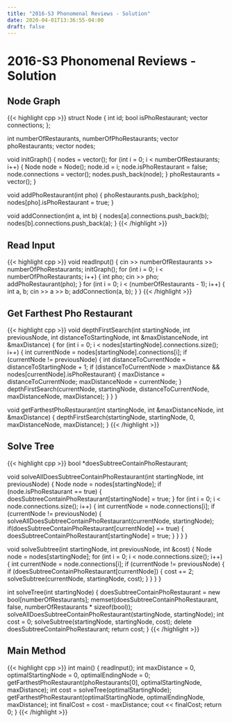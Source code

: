 ```yaml
---
title: "2016-S3 Phonomenal Reviews - Solution"
date: 2020-04-01T13:36:55-04:00
draft: false
---
```


# 2016-S3 Phonomenal Reviews - Solution

## Node Graph

{{< highlight cpp >}}
struct Node
{
    int id;
    bool isPhoRestaurant;
    vector<int> connections;
};
 
int numberOfRestaurants, numberOfPhoRestaurants;
vector<int> phoRestaurants;
vector<Node> nodes;
 
void initGraph()
{
    nodes = vector<Node>();
    for (int i = 0; i < numberOfRestaurants; i++)
    {
        Node node = Node();
        node.id = i;
        node.isPhoRestaurant = false;
        node.connections = vector<int>();
        nodes.push_back(node);
    }
    phoRestaurants = vector<int>();
}
 
void addPhoRestaurant(int pho)
{
    phoRestaurants.push_back(pho);
    nodes[pho].isPhoRestaurant = true;
}
 
void addConnection(int a, int b)
{
    nodes[a].connections.push_back(b);
    nodes[b].connections.push_back(a);
}
{{< /highlight >}}

## Read Input

{{< highlight cpp >}}
void readInput()
{
    cin >> numberOfRestaurants >> numberOfPhoRestaurants;
    initGraph();
    for (int i = 0; i < numberOfPhoRestaurants; i++)
    {
        int pho;
        cin >> pho;
        addPhoRestaurant(pho);
    }
    for (int i = 0; i < (numberOfRestaurants - 1); i++)
    {
        int a, b;
        cin >> a >> b;
        addConnection(a, b);
    }
}
{{< /highlight >}}

## Get Farthest Pho Restaurant

{{< highlight cpp >}}
void depthFirstSearch(int startingNode, int previousNode, int distanceToStartingNode, int &maxDistanceNode, int &maxDistance)
{
    for (int i = 0; i < nodes[startingNode].connections.size(); i++)
    {
        int currentNode = nodes[startingNode].connections[i];
        if (currentNode != previousNode)
        {
            int distanceToCurrentNode = distanceToStartingNode + 1;
            if (distanceToCurrentNode > maxDistance && nodes[currentNode].isPhoRestaurant)
            {
                maxDistance = distanceToCurrentNode;
                maxDistanceNode = currentNode;
            }
            depthFirstSearch(currentNode, startingNode, distanceToCurrentNode, maxDistanceNode, maxDistance);
        }
    }
}
 
void getFarthestPhoRestaurant(int startingNode, int &maxDistanceNode, int &maxDistance)
{
    depthFirstSearch(startingNode, startingNode, 0, maxDistanceNode, maxDistance);
}
{{< /highlight >}}

## Solve Tree

{{< highlight cpp >}}
bool *doesSubtreeContainPhoRestaurant;
 
void solveAllDoesSubtreeContainPhoRestaurant(int startingNode, int previousNode)
{
    Node node = nodes[startingNode];
    if (node.isPhoRestaurant == true)
    {
        doesSubtreeContainPhoRestaurant[startingNode] = true;
    }
    for (int i = 0; i < node.connections.size(); i++)
    {
        int currentNode = node.connections[i];
        if (currentNode != previousNode)
        {
            solveAllDoesSubtreeContainPhoRestaurant(currentNode, startingNode);
            if(doesSubtreeContainPhoRestaurant[currentNode] == true)
            {
                doesSubtreeContainPhoRestaurant[startingNode] = true;
            }
        }
    }
}
 
void solveSubtree(int startingNode, int previousNode, int &cost)
{
    Node node = nodes[startingNode];
    for (int i = 0; i < node.connections.size(); i++)
    {
        int currentNode = node.connections[i];
        if (currentNode != previousNode)
        {
            if (doesSubtreeContainPhoRestaurant[currentNode])
            {
                cost += 2;
                solveSubtree(currentNode, startingNode, cost);
            }
        }
    }
}
 
int solveTree(int startingNode)
{
    doesSubtreeContainPhoRestaurant = new bool[numberOfRestaurants];
    memset(doesSubtreeContainPhoRestaurant, false, numberOfRestaurants * sizeof(bool));
    solveAllDoesSubtreeContainPhoRestaurant(startingNode, startingNode);
    int cost = 0;
    solveSubtree(startingNode, startingNode, cost);
    delete doesSubtreeContainPhoRestaurant;
    return cost;
}
{{< /highlight >}}

## Main Method

{{< highlight cpp >}}
int main()
{
    readInput();
    int maxDistance = 0, optimalStartingNode = 0, optimalEndingNode = 0;
    getFarthestPhoRestaurant(phoRestaurants[0], optimalStartingNode, maxDistance);
    int cost = solveTree(optimalStartingNode);
    getFarthestPhoRestaurant(optimalStartingNode, optimalEndingNode, maxDistance);
    int finalCost = cost - maxDistance;
    cout << finalCost;
    return 0;
}
{{< /highlight >}}
